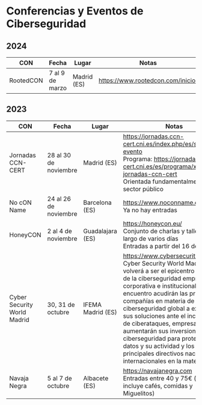 # Conferencias y Eventos de Ciberseguridad

## 2024

| CON | Fecha | Lugar | Notas |
| --- | ----- | ----- | ----------- |
| RootedCON |7 al 9 de marzo| Madrid (ES)|https://www.rootedcon.com/inicio/|

## 2023

| CON | Fecha | Lugar | Notas |
| --- | ----- | ----- | ----------- |
| Jornadas CCN-CERT | 28 al 30 de noviembre | Madrid (ES) | https://jornadas.ccn-cert.cni.es/index.php/es/sobre-el-evento<br>Programa: https://jornadas.ccn-cert.cni.es/es/programa/xvii-jornadas-ccn-cert<br>Orientada fundamentalmente al sector público |
|No cON Name|24 al 26 de noviembre|Barcelona (ES)|https://www.noconname.org/<br>Ya no hay entradas|
|HoneyCON|2 al 4 de noviembre|Guadalajara (ES)|https://honeycon.eu/<br>Conjunto de charlas y talleres a lo largo de varios días<br>Entradas a partir del 16 de octubre|
| Cyber Security World Madrid | 30, 31 de octubre| IFEMA Madrid (ES) | https://www.cybersecurityworld.es/ <br>Cyber Security World Madrid volverá a ser el epicentro nacional de la ciberseguridad empresarial, corporativa e institucional. Al encuentro acudirán las principales compañías en materia de ciberseguridad global a exponer sus soluciones ante el incremento de ciberataques, empresas que aumentarán sus inversiones en ciberseguridad para proteger sus datos y su actividad y los principales directivos nacionales e internacionales en la materia|
| Navaja Negra | 5 al 7 de octubre | Albacete (ES) | https://navajanegra.com <br>Entradas entre 40 y 75€ (la entrada incluye cafés, comidas y Miguelitos)|

